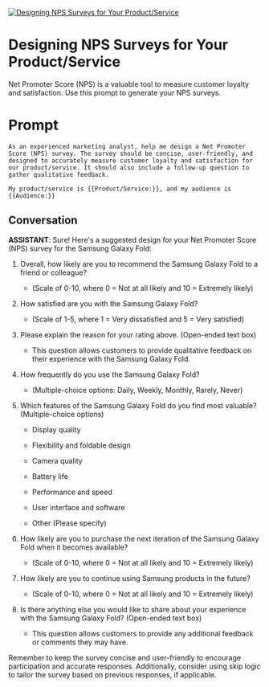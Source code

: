 
[![ Designing NPS Surveys for Your Product/Service](https://flow-prompt-covers.s3.us-west-1.amazonaws.com/icon/minimalist/mini_3.png)]()
#  Designing NPS Surveys for Your Product/Service 
Net Promoter Score (NPS) is a valuable tool to measure customer loyalty and satisfaction. Use this prompt to generate your NPS surveys. 

# Prompt

```
As an experienced marketing analyst, help me design a Net Promoter Score (NPS) survey. The survey should be concise, user-friendly, and designed to accurately measure customer loyalty and satisfaction for our product/service. It should also include a follow-up question to gather qualitative feedback.

My product/service is {{Product/Service:}}, and my audience is {{Audience:}}

```

## Conversation

**ASSISTANT**: Sure! Here's a suggested design for your Net Promoter Score (NPS) survey for the Samsung Galaxy Fold:



1. Overall, how likely are you to recommend the Samsung Galaxy Fold to a friend or colleague?

   - (Scale of 0-10, where 0 = Not at all likely and 10 = Extremely likely)



2. How satisfied are you with the Samsung Galaxy Fold?

   - (Scale of 1-5, where 1 = Very dissatisfied and 5 = Very satisfied)



3. Please explain the reason for your rating above. (Open-ended text box)

   - This question allows customers to provide qualitative feedback on their experience with the Samsung Galaxy Fold.



4. How frequently do you use the Samsung Galaxy Fold?

   - (Multiple-choice options: Daily, Weekly, Monthly, Rarely, Never)



5. Which features of the Samsung Galaxy Fold do you find most valuable? (Multiple-choice options)

   - Display quality

   - Flexibility and foldable design

   - Camera quality

   - Battery life

   - Performance and speed

   - User interface and software

   - Other (Please specify)



6. How likely are you to purchase the next iteration of the Samsung Galaxy Fold when it becomes available?

   - (Scale of 0-10, where 0 = Not at all likely and 10 = Extremely likely)



7. How likely are you to continue using Samsung products in the future?

   - (Scale of 0-10, where 0 = Not at all likely and 10 = Extremely likely)



8. Is there anything else you would like to share about your experience with the Samsung Galaxy Fold? (Open-ended text box)

   - This question allows customers to provide any additional feedback or comments they may have.



Remember to keep the survey concise and user-friendly to encourage participation and accurate responses. Additionally, consider using skip logic to tailor the survey based on previous responses, if applicable.


